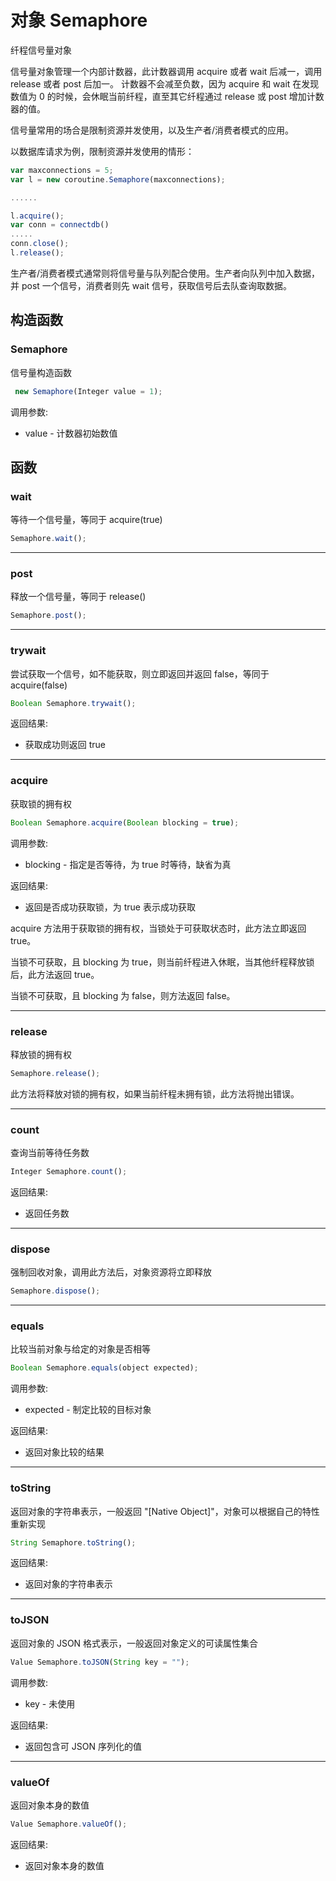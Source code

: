 # 对象 Semaphore
纤程信号量对象

信号量对象管理一个内部计数器，此计数器调用 acquire 或者 wait 后减一，调用 release 或者 post 后加一。
计数器不会减至负数，因为 acquire 和 wait 在发现数值为 0 的时候，会休眠当前纤程，直至其它纤程通过 release 或 post 增加计数器的值。

信号量常用的场合是限制资源并发使用，以及生产者/消费者模式的应用。

以数据库请求为例，限制资源并发使用的情形：
```JavaScript
var maxconnections = 5;
var l = new coroutine.Semaphore(maxconnections);

......

l.acquire();
var conn = connectdb()
.....
conn.close();
l.release();
```

生产者/消费者模式通常则将信号量与队列配合使用。生产者向队列中加入数据，并 post 一个信号，消费者则先 wait 信号，获取信号后去队查询取数据。
## 构造函数
        
### Semaphore
信号量构造函数
```JavaScript
 new Semaphore(Integer value = 1);
```

调用参数:
* value - 计数器初始数值

## 函数
        
### wait
等待一个信号量，等同于 acquire(true)
```JavaScript
Semaphore.wait();
```

--------------------------
### post
释放一个信号量，等同于 release()
```JavaScript
Semaphore.post();
```

--------------------------
### trywait
尝试获取一个信号，如不能获取，则立即返回并返回 false，等同于 acquire(false)
```JavaScript
Boolean Semaphore.trywait();
```

返回结果:
* 获取成功则返回 true

--------------------------
### acquire
获取锁的拥有权
```JavaScript
Boolean Semaphore.acquire(Boolean blocking = true);
```

调用参数:
* blocking - 指定是否等待，为 true 时等待，缺省为真

返回结果:
* 返回是否成功获取锁，为 true 表示成功获取

acquire 方法用于获取锁的拥有权，当锁处于可获取状态时，此方法立即返回 true。

当锁不可获取，且 blocking 为 true，则当前纤程进入休眠，当其他纤程释放锁后，此方法返回 true。

当锁不可获取，且 blocking 为 false，则方法返回 false。

--------------------------
### release
释放锁的拥有权
```JavaScript
Semaphore.release();
```

此方法将释放对锁的拥有权，如果当前纤程未拥有锁，此方法将抛出错误。

--------------------------
### count
查询当前等待任务数
```JavaScript
Integer Semaphore.count();
```

返回结果:
* 返回任务数

--------------------------
### dispose
强制回收对象，调用此方法后，对象资源将立即释放
```JavaScript
Semaphore.dispose();
```

--------------------------
### equals
比较当前对象与给定的对象是否相等
```JavaScript
Boolean Semaphore.equals(object expected);
```

调用参数:
* expected - 制定比较的目标对象

返回结果:
* 返回对象比较的结果

--------------------------
### toString
返回对象的字符串表示，一般返回 "[Native Object]"，对象可以根据自己的特性重新实现
```JavaScript
String Semaphore.toString();
```

返回结果:
* 返回对象的字符串表示

--------------------------
### toJSON
返回对象的 JSON 格式表示，一般返回对象定义的可读属性集合
```JavaScript
Value Semaphore.toJSON(String key = "");
```

调用参数:
* key - 未使用

返回结果:
* 返回包含可 JSON 序列化的值

--------------------------
### valueOf
返回对象本身的数值
```JavaScript
Value Semaphore.valueOf();
```

返回结果:
* 返回对象本身的数值

